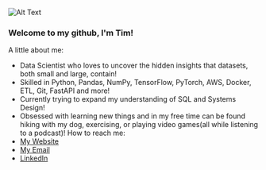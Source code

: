 ![Alt Text](https://media.giphy.com/media/3owzWkGtQ3us1pV0qc/giphy.gif)

### Welcome to my github, I'm Tim! 
A little about me:
- Data Scientist who loves to uncover the hidden insights that datasets, both small and large, contain! 
- Skilled in Python, Pandas, NumPy, TensorFlow, PyTorch, AWS, Docker, ETL, Git, FastAPI and more!  
- Currently trying to expand my understanding of SQL and Systems Design!
- Obsessed with learning new things and in my free time can be found hiking with my dog, exercising, or playing video games(all while listening to a podcast)! 
How to reach me:
- [My Website](timothyrcarroll.com)
- [My Email](timrocar@gmail.com)
- [LinkedIn](https://www.linkedin.com/in/timothyrcarroll/)
<!--
**timrocar/timrocar** is a ✨ _special_ ✨ repository because its `README.md` (this file) appears on your GitHub profile.



